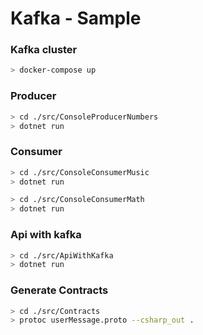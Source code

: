 # Kafka - Sample

### Kafka cluster

```bash
> docker-compose up
```

### Producer

```bash
> cd ./src/ConsoleProducerNumbers
> dotnet run
```

### Consumer

```bash
> cd ./src/ConsoleConsumerMusic
> dotnet run
```

```bash
> cd ./src/ConsoleConsumerMath
> dotnet run
```

### Api with kafka

```bash
> cd ./src/ApiWithKafka
> dotnet run
```

### Generate Contracts

```bash
> cd ./src/Contracts
> protoc userMessage.proto --csharp_out .
```
